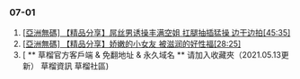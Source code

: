 ### 07-01
1. [ [亞洲無碼] 【精品分享】屌丝男诱操丰满空姐 扛腿抽插猛操 边干边拍[45:35] ]( https://www.888dav.com/vod/208285/)
1. [ [亞洲無碼] 【精品分享】娇嫩的小女友 被滋润的好性福[28:25] ]( https://www.888dav.com/vod/202793/)
1. [ ** 草榴官方客戶端 & 免翻地址 & 永久域名 ** 请加入收藏夾（2021.05.13更新） 草榴資訊 草榴社區)